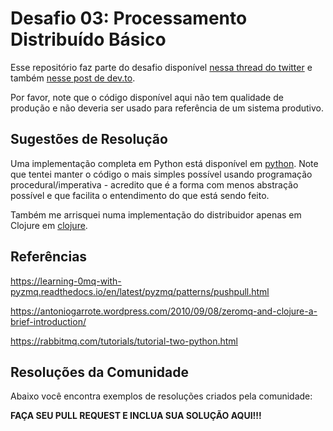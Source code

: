 # Desafio 03: Processamento Distribuído Básico

Esse repositório faz parte do desafio disponível [nessa thread do twitter](https://twitter.com/zanfranceschi/status/1550228591652519936) e também [nesse post de dev.to](https://dev.to/zanfranceschi/desafio-frontend-conectar-a-uma-api-para-sse-9ok).

Por favor, note que o código disponível aqui não tem qualidade de produção e não deveria ser usado para referência de um sistema produtivo.

## Sugestões de Resolução

Uma implementação completa em Python está disponível em [python](./python/). Note que tentei manter o código o mais simples possível usando programação procedural/imperativa - acredito que é a forma com menos abstração possível e que facilita o entendimento do que está sendo feito.

Também me arrisquei numa implementação do distribuidor apenas em Clojure em [clojure](./clojure/).


## Referências

https://learning-0mq-with-pyzmq.readthedocs.io/en/latest/pyzmq/patterns/pushpull.html

https://antoniogarrote.wordpress.com/2010/09/08/zeromq-and-clojure-a-brief-introduction/

https://rabbitmq.com/tutorials/tutorial-two-python.html

## Resoluções da Comunidade

Abaixo você encontra exemplos de resoluções criados pela comunidade:

**FAÇA SEU PULL REQUEST E INCLUA SUA SOLUÇÃO AQUI!!!**
